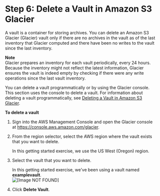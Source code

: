 # Step 6: Delete a Vault in Amazon S3 Glacier<a name="getting-started-delete-vault"></a>

A vault is a container for storing archives\. You can delete an Amazon S3 Glacier \(Glacier\) vault only if there are no archives in the vault as of the last inventory that Glacier computed and there have been no writes to the vault since the last inventory\. 

**Note**  
Glacier prepares an inventory for each vault periodically, every 24 hours\. Because the inventory might not reflect the latest information, Glacier ensures the vault is indeed empty by checking if there were any write operations since the last vault inventory\.

You can delete a vault programmatically or by using the Glacier console\. This section uses the console to delete a vault\. For information about deleting a vault programmatically, see [Deleting a Vault in Amazon S3 Glacier](deleting-vaults.md)\.

**To delete a vault**

1. Sign into the AWS Management Console and open the Glacier console at [https://console\.aws\.amazon\.com/glacier](https://console.aws.amazon.com/glacier)\.

1. From the region selector, select the AWS region where the vault exists that you want to delete\.

   In this getting started exercise, we use the US West \(Oregon\) region\.

1. Select the vault that you want to delete\. 

   In this getting started exercise, we've been using a vault named **examplevault**\.   
![\[Image NOT FOUND\]](http://docs.aws.amazon.com/amazonglacier/latest/dev/images/glacier-create-vault-list.png)

1. Click **Delete Vault**\. 